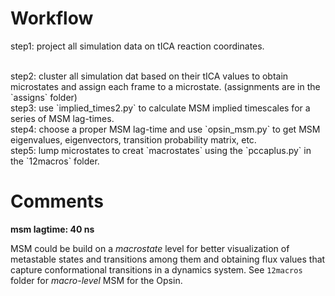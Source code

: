 # Workflow
step1: project all simulation data on tICA reaction coordinates.

<br />
step2: cluster all simulation dat based on their tICA values to obtain microstates and assign each frame to a microstate.  
(assignments are in the `assigns` folder)
<br />
step3: use `implied_times2.py` to calculate MSM implied timescales for a series of MSM lag-times.
<br />  
step4: choose a proper MSM lag-time and use `opsin_msm.py` to get MSM eigenvalues, eigenvectors, transition probability matrix, etc.
<br />  
step5: lump microstates to creat `macrostates` using the `pccaplus.py` in the `12macros` folder. 
<br />  


# Comments

**msm lagtime: 40 ns**

MSM could be build on a _macrostate_ level for better visualization of 
metastable states and transitions among them and obtaining flux values that capture conformational
transitions in a dynamics system. See `12macros` folder for _macro-level_ MSM for the Opsin.


